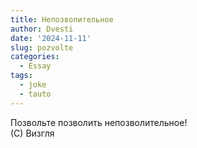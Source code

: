 ```yaml
---
title: Непозволительное
author: Dvesti
date: '2024-11-11'
slug: pozvolte
categories:
  - Essay
tags:
  - joke
  - tauto
---
```


Позвольте позволить непозволительное!  
(С) Визгля
